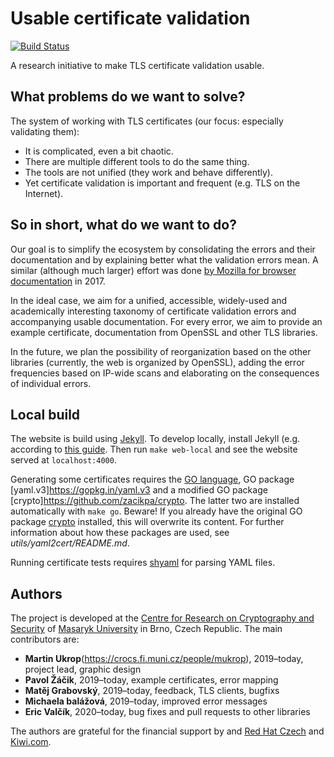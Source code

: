 # Usable certificate validation

[![Build Status](https://travis-ci.org/crocs-muni/usable-cert-validation.svg?branch=master)](https://travis-ci.org/crocs-muni/usable-cert-validation)

A research initiative to make TLS certificate validation usable.

## What problems do we want to solve?

The system of working with TLS certificates (our focus: especially validating them):

* It is complicated, even a bit chaotic.
* There are multiple different tools to do the same thing.
* The tools are not unified (they work and behave differently).
* Yet certificate validation is important and frequent (e.g. TLS on the Internet).

## So in short, what do we want to do?

Our goal is to simplify the ecosystem by consolidating the errors and their documentation and by explaining better what the validation errors mean. A similar (although much larger) effort was done [by Mozilla for browser documentation](https://blog.mozilla.org/blog/2017/10/18/mozilla-brings-microsoft-google-w3c-samsung-together-create-cross-browser-documentation-mdn/) in 2017.

In the ideal case, we aim for a unified, accessible, widely-used and academically interesting taxonomy of certificate validation errors and accompanying usable documentation. For every error, we aim to provide an example certificate, documentation from OpenSSL and other TLS libraries.

In the future, we plan the possibility of reorganization based on the other libraries (currently, the web is organized by OpenSSL), adding the error frequencies based on IP-wide scans and elaborating on the consequences of individual errors.
  
## Local build

The website is build using [Jekyll](https://jekyllrb.com/). To develop locally, install Jekyll (e.g. according to [this guide](https://help.github.com/en/articles/setting-up-your-github-pages-site-locally-with-jekyll). Then run `make web-local` and see the website served at `localhost:4000`.

Generating some certificates requires the [GO language](https://golang.org/), GO package [yaml.v3]https://gopkg.in/yaml.v3 and a modified GO package [crypto]https://github.com/zacikpa/crypto. The latter two are installed automatically with `make go`.
Beware! If you already have the original GO package [crypto](https://github.com/golang/crypto) installed, this will overwrite its content. For further information about how these packages are used, see _utils/yaml2cert/README.md_.

Running certificate tests requires [shyaml](https://github.com/0k/shyaml) for parsing YAML files.

## Authors

The project is developed at the [Centre for Research on Cryptography and Security](https://www.fi.muni.cz/research/crocs/) of [Masaryk University](http://www.muni.cz/) in Brno, Czech Republic. The main contributors are:

* **Martin Ukrop**(https://crocs.fi.muni.cz/people/mukrop), 2019–today, project lead, graphic design
* **Pavol Žáčik**, 2019–today, example certificates, error mapping
* **Matěj Grabovský**, 2019–today, feedback, TLS clients, bugfixs
* **Michaela balážová**, 2019–today, improved error messages
* **Eric Valčík**, 2020–today, bug fixes and pull requests to other libraries

The authors are grateful for the financial support by and [Red Hat Czech](https://research.redhat.com/) and [Kiwi.com](https://www.kiwi.com/).
